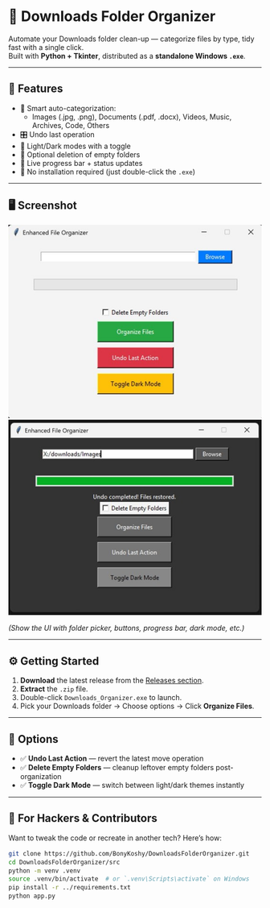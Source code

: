 # 📁 Downloads Folder Organizer

Automate your Downloads folder clean-up — categorize files by type, tidy fast with a single click.  
Built with **Python + Tkinter**, distributed as a **standalone Windows `.exe`**.

---

## 🚀 Features

- 🧠 Smart auto-categorization:
  - Images (.jpg, .png), Documents (.pdf, .docx), Videos, Music, Archives, Code, Others
- 🎛️ Undo last operation
- 🎨 Light/Dark modes with a toggle
- 🚫 Optional deletion of empty folders
- 🎥 Live progress bar + status updates
- 🍱 No installation required (just double-click the `.exe`)

---

## 🖥️ Screenshot

![App Screenshot](./img/ss1.jpg)
![App Screenshot](./img/ss2.jpg)

*(Show the UI with folder picker, buttons, progress bar, dark mode, etc.)*

---

## ⚙️ Getting Started

1. **Download** the latest release from the [Releases section](https://github.com/BonyKoshy/DownloadsFolderOrganizer/releases).
2. **Extract** the `.zip` file.
3. Double-click `Downloads_Organizer.exe` to launch.
4. Pick your Downloads folder → Choose options → Click **Organize Files**.

---

## 🧩 Options

- ✅ **Undo Last Action** — revert the latest move operation  
- ✅ **Delete Empty Folders** — cleanup leftover empty folders post-organization  
- ✅ **Toggle Dark Mode** — switch between light/dark themes instantly

---

## 🧰 For Hackers & Contributors

Want to tweak the code or recreate in another tech? Here’s how:

```bash
git clone https://github.com/BonyKoshy/DownloadsFolderOrganizer.git
cd DownloadsFolderOrganizer/src
python -m venv .venv
source .venv/bin/activate  # or `.venv\Scripts\activate` on Windows
pip install -r ../requirements.txt
python app.py
